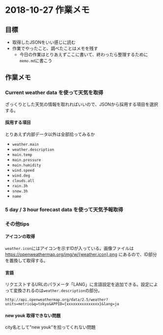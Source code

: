 # 2018-10-27 作業メモ

## 目標

- 取得したJSONをいい感じに読む
- 作業でやったこと、調べたことはメモを残す
    - 今日の作業はとりあえずここに書いて、終わったら整理するために`memo.md`に書こう

## 作業メモ

### Current weather data を使って天気を取得

ざっくりとした天気の情報を取れればいいので、JSONから採用する項目を選択する。

#### 採用する項目

とりあえず内部データ以外は全部拾ってみるか

- `weather.main`
- `weather.description`
- `main.temp`
- `main.pressure`
- `main.humidity`
- `wind.speed`
- `wind.deg`
- `clouds.all`
- `rain.3h`
- `snow.3h`
- `name`

### 5 day / 3 hour forecast data を使って天気予報取得



### その他tips

#### アイコンの取得

`weather.icon`にはアイコンを示すIDが入っている。画像ファイルは https://openweathermap.org/img/w/{weather.icon}.png にあるので、ID部分を置換して取得する。

#### 言語

リクエストするURLのパラメータ「LANG」に言語設定を追加できる。設定によって変換されるのは`weather.description`の部分。

```
http://api.openweathermap.org/data/2.5/weather?units=metric&q=tokyo&APPID={xxxxxxxxxxxxxxx}&lang=ja
```

#### new youk 取得できない問題

city名として"new youk"を拾ってくれない問題

